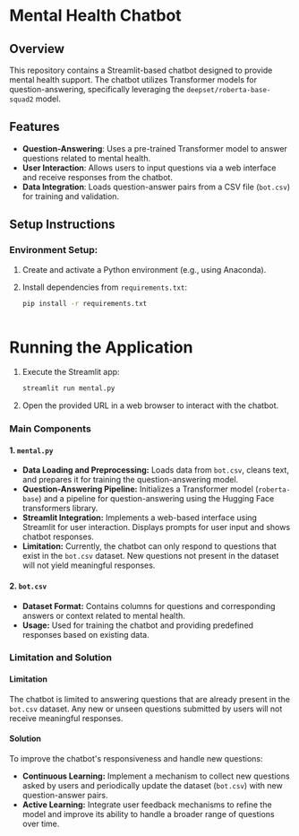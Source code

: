 # Mental Health Chatbot

## Overview

This repository contains a Streamlit-based chatbot designed to provide mental health support. The chatbot utilizes Transformer models for question-answering, specifically leveraging the `deepset/roberta-base-squad2` model.

## Features

- **Question-Answering**: Uses a pre-trained Transformer model to answer questions related to mental health.
- **User Interaction**: Allows users to input questions via a web interface and receive responses from the chatbot.
- **Data Integration**: Loads question-answer pairs from a CSV file (`bot.csv`) for training and validation.

## Setup Instructions

### Environment Setup:

1. Create and activate a Python environment (e.g., using Anaconda).

2. Install dependencies from `requirements.txt`:

   ```bash
   pip install -r requirements.txt

   

# Running the Application

1. Execute the Streamlit app:

   ```bash
   streamlit run mental.py

2. Open the provided URL in a web browser to interact with the chatbot.

### Main Components

#### 1. `mental.py`
- **Data Loading and Preprocessing:** Loads data from `bot.csv`, cleans text, and prepares it for training the question-answering model.
- **Question-Answering Pipeline:** Initializes a Transformer model (`roberta-base`) and a pipeline for question-answering using the Hugging Face transformers library.
- **Streamlit Integration:** Implements a web-based interface using Streamlit for user interaction. Displays prompts for user input and shows chatbot responses.
- **Limitation:** Currently, the chatbot can only respond to questions that exist in the `bot.csv` dataset. New questions not present in the dataset will not yield meaningful responses.

#### 2. `bot.csv`
- **Dataset Format:** Contains columns for questions and corresponding answers or context related to mental health.
- **Usage:** Used for training the chatbot and providing predefined responses based on existing data.

### Limitation and Solution

#### Limitation
The chatbot is limited to answering questions that are already present in the `bot.csv` dataset. Any new or unseen questions submitted by users will not receive meaningful responses.

#### Solution
To improve the chatbot's responsiveness and handle new questions:
- **Continuous Learning:** Implement a mechanism to collect new questions asked by users and periodically update the dataset (`bot.csv`) with new question-answer pairs.
- **Active Learning:** Integrate user feedback mechanisms to refine the model and improve its ability to handle a broader range of questions over time.
